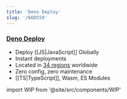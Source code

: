 ```yaml
---
title: 'Deno Deploy'
slug: '/66D559'
---
```


### [Deno Deploy](https://deno.com/deploy)

- Deploy [[JS|JavaScript]] Globally
- Instant deployments
- Located in [34 regions](https://deno.com/deploy/docs/regions) worldwide
- Zero config, zero maintenance
- [[TS|TypeScript]], Wasm, ES Modules

import WIP from '@site/src/components/WIP'

<WIP />
